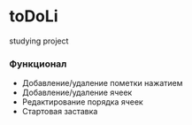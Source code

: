 # toDoLi
studying project 
### Функционал
+ Добавление/удаление пометки нажатием
+ Добавление/удаление ячеек
+ Редактирование порядка ячеек
+ Стартовая заставка
